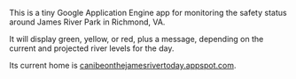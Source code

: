 This is a tiny Google Application Engine app for monitoring the safety status around James River Park in Richmond, VA.

It will display green, yellow, or red, plus a message, depending on the current and projected river levels for the day.

Its current home is [canibeonthejamesrivertoday.appspot.com](http://canibeonthejamesrivertoday.appspot.com).